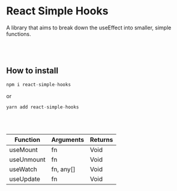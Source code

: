 # React Simple Hooks

<p>
A library that aims to break down the useEffect into smaller, simple functions.
</p>

<br>
<br>

<h2>
How to install
</h2>

```javascript
npm i react-simple-hooks
```

or

```javascript
yarn add react-simple-hooks
```

<br>
<br>

<div>

| Function | Arguments | Returns |
| --- | --- | --- |
| useMount | fn | Void |
| useUnmount | fn | Void |
| useWatch | fn, any[] | Void |
| useUpdate | fn | Void |

</div>

